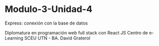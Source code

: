# Modulo-3-Unidad-4
Express: conexión con la base de datos



Diplomatura en programación web full
stack con React JS
Centro de e-Learning SCEU UTN - BA.
David Graterol
